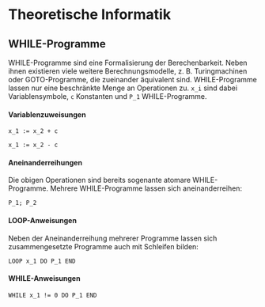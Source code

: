 # Theoretische Informatik

## WHILE-Programme

WHILE-Programme sind eine Formalisierung der Berechenbarkeit. Neben ihnen existieren viele weitere Berechnungsmodelle, z. B. Turingmachinen oder GOTO-Programme, die zueinander äquivalent sind. WHILE-Programme lassen nur eine beschränkte Menge an Operationen zu. `x_i` sind dabei Variablensymbole, `c` Konstanten und `P_1` WHILE-Programme.
  
#### Variablenzuweisungen
```
x_1 := x_2 + c
```
```
x_1 := x_2 - c
```

#### Aneinanderreihungen
Die obigen Operationen sind bereits sogenante atomare WHILE-Programme. Mehrere WHILE-Programme lassen sich aneinanderreihen:

```
P_1; P_2
```

#### LOOP-Anweisungen
Neben der Aneinanderreihung mehrerer Programme lassen sich zusammengesetzte Programme auch mit Schleifen bilden:
```
LOOP x_1 DO P_1 END
```

#### WHILE-Anweisungen
```
WHILE x_1 != 0 DO P_1 END
```
